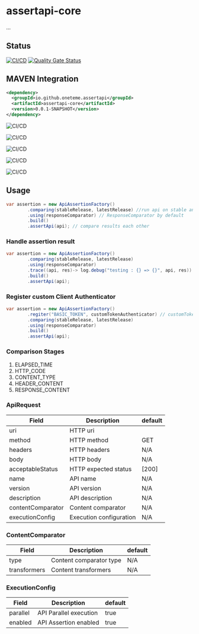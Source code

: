 
# assertapi-core

...

## Status
[![CI/CD](https://github.com/oneteme/assertapi-core/actions/workflows/main.yml/badge.svg?branch=develop)](https://github.com/oneteme/assertapi-core/actions/workflows/main.yml)
[![Quality Gate Status](https://sonarcloud.io/api/project_badges/measure?project=oneteme_assertapi-core&metric=alert_status)](https://sonarcloud.io/summary/new_code?id=oneteme_assertapi-core)


## MAVEN Integration


```xml
<dependency>
  <groupId>io.github.oneteme.assertapi</groupId>
  <artifactId>assertapi-core</artifactId>
  <version>0.0.1-SNAPSHOT</version>
</dependency>
```

![CI/CD](https://raw.githubusercontent.com/oneteme/assertapi-core/main/doc/diagram/problem.diagram.svg)

![CI/CD](https://raw.githubusercontent.com/oneteme/assertapi-core/main/doc/diagram/integration.diagram.svg)

![CI/CD](https://raw.githubusercontent.com/oneteme/assertapi-core/main/doc/diagram/usecase.diagram.svg)

![CI/CD](https://raw.githubusercontent.com/oneteme/assertapi-core/main/doc/diagram/overview.diagram.svg)

![CI/CD](https://raw.githubusercontent.com/oneteme/assertapi-core/main/doc/diagram/setup.diagram.svg)

## Usage

```java
var assertion = new ApiAssertionFactory()
        .comparing(stableRelease, latestRelease) //run api on stable and latest server
        .using(responseComparator) // ResponseComparator by default
        .build() 
        .assertApi(api); // compare results each other
```

### Handle assertion result

```java
var assertion = new ApiAssertionFactory()
        .comparing(stableRelease, latestRelease)
        .using(responseComparator)
        .trace((api, res)-> log.debug("testing : {} => {}", api, res)) //log api compare result
        .build()
        .assertApi(api);
```

### Register custom Client Authenticator

```java
var assertion = new ApiAssertionFactory()
        .regiter("BASIC_TOKEN", customTokenAuthenticator) // customTokenAuthenticator must implements ClientAuthenticator
        .comparing(stableRelease, latestRelease)
        .using(responseComparator)
        .build()
        .assertApi(api);
```

### Comparison Stages

  
  1. ELAPSED_TIME
  2. HTTP_CODE
  3. CONTENT_TYPE
  4. HEADER_CONTENT
  5. RESPONSE_CONTENT


### ApiRequest
| Field             | Description             | default |
| ----------------  | ----------------------- | ------- |
| uri               | HTTP uri                |         |
| method            | HTTP method             | GET     |
| headers           | HTTP headers            | N/A     |
| body              | HTTP body               | N/A     |
| acceptableStatus  | HTTP expected status    | [200]   |
| name              | API name                | N/A     |
| version           | API version             | N/A     |
| description       | API description         | N/A     |
| contentComparator | Content comparator      | N/A     |
| executionConfig   | Execution configuration | N/A     |

### ContentComparator
| Field             | Description             | default |
| ----------------  | ----------------------- | ------- |
| type              | Content comparator type | N/A     |
| transformers      | Content transformers    | N/A     |

### ExecutionConfig
| Field             | Description             | default |
| ----------------  | ----------------------- | ------- |
| parallel          | API Parallel execution  | true    |
| enabled           | API Assertion enabled   | true    |
